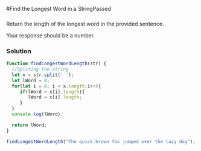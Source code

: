 #Find the Longest Word in a StringPassed

###
Return the length of the longest word in the provided sentence.

Your response should be a number.

### Solution

```javascript
function findLongestWordLength(str) {
  //Spliting the string
  let x = str.split(' ');
  let lWord = 0;
  for(let i = 0; i < x.length;i++){
     if(lWord < x[i].length){
        lWord = x[i].length;
     }
  }
  console.log(lWord);

  return lWord;
}

findLongestWordLength("The quick brown fox jumped over the lazy dog");
```
